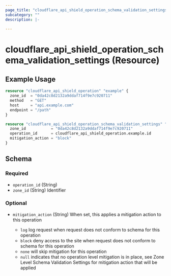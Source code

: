 ```yaml
---
page_title: "cloudflare_api_shield_operation_schema_validation_settings Resource - Cloudflare"
subcategory: ""
description: |-
  
---
```


# cloudflare_api_shield_operation_schema_validation_settings (Resource)



## Example Usage

```terraform
resource "cloudflare_api_shield_operation" "example" {
  zone_id  = "0da42c8d2132a9ddaf714f9e7c920711"
  method   = "GET"
  host     = "api.example.com"
  endpoint = "/path"
}

resource "cloudflare_api_shield_operation_schema_validation_settings" "example" {
  zone_id           = "0da42c8d2132a9ddaf714f9e7c920711"
  operation_id      = cloudflare_api_shield_operation.example.id
  mitigation_action = "block"
}
```
<!-- schema generated by tfplugindocs -->
## Schema

### Required

- `operation_id` (String)
- `zone_id` (String) Identifier

### Optional

- `mitigation_action` (String) When set, this applies a mitigation action to this operation

  - `log` log request when request does not conform to schema for this operation
  - `block` deny access to the site when request does not conform to schema for this operation
  - `none` will skip mitigation for this operation
  - `null` indicates that no operation level mitigation is in place, see Zone Level Schema Validation Settings for mitigation action that will be applied


